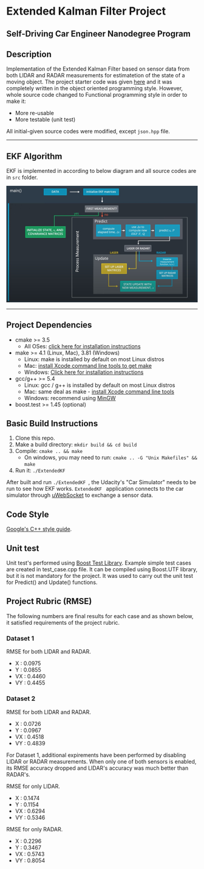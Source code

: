 # Extended Kalman Filter Project
Self-Driving Car Engineer Nanodegree Program
---
## Description

Implementation of the Extended Kalman Filter based on sensor data from both LIDAR and RADAR measurements for estimatetion of the state of a moving object.
The project starter code was given [here](https://github.com/udacity/CarND-Extended-Kalman-Filter-Project) and it was completely written in the object oriented programming style. 
However, whole source code changed to Functional programming style in order to make it:
* More re-usable
* More testable (unit test)

All initial-given source codes were modified, except `json.hpp` file. 

---
## EKF Algorithm

EKF is implemented in according to below diagram and all source codes are in `src` folder.

<img src="Docs/extended_kalman_filter_algorithm.jpg" alt="Extended Kalman Filter Algorithm" />

---
## Project Dependencies

* cmake >= 3.5
  * All OSes: [click here for installation instructions](https://cmake.org/install/)
* make >= 4.1 (Linux, Mac), 3.81 (Windows)
  * Linux: make is installed by default on most Linux distros
  * Mac: [install Xcode command line tools to get make](https://developer.apple.com/xcode/features/)
  * Windows: [Click here for installation instructions](http://gnuwin32.sourceforge.net/packages/make.htm)
* gcc/g++ >= 5.4
  * Linux: gcc / g++ is installed by default on most Linux distros
  * Mac: same deal as make - [install Xcode command line tools](https://developer.apple.com/xcode/features/)
  * Windows: recommend using [MinGW](http://www.mingw.org/)
* boost.test >= 1.45 (optional)

## Basic Build Instructions

1. Clone this repo.
2. Make a build directory: `mkdir build && cd build`
3. Compile: `cmake .. && make` 
   * On windows, you may need to run: `cmake .. -G "Unix Makefiles" && make`
4. Run it: `./ExtendedKF `

After built and run `./ExtendedKF `, the Udacity's "Car Simulator" needs to be run to see how EKF works. 
`ExtendedKF ` application connects to the car simulator through [uWebSocket](https://github.com/uNetworking/uWebSockets) to exchange a sensor data.

## Code Style

[Google's C++ style guide](https://google.github.io/styleguide/cppguide.html).

## Unit test

Unit test's performed using [Boost Test Library](https://www.boost.org/doc/libs/1_45_0/libs/test/doc/html/index.html). Example simple test cases are created in test_case.cpp file. It can be compiled using Boost.UTF library, but it is not mandatory for the project.
It was used to carry out the unit test for Predict() and Update() functions.

## Project Rubric (RMSE)

The following numbers are final results for each case and as shown below, it satisfied requirements of the project rubric.

### Dataset 1 

RMSE for both LIDAR and RADAR.
* X	: 0.0975
* Y	: 0.0855
* VX	: 0.4460
* VY	: 0.4455

### Dataset 2

RMSE for both LIDAR and RADAR.
* X	: 0.0726
* Y	: 0.0967
* VX	: 0.4518
* VY	: 0.4839

For Dataset 1, additional expirements have been performed by disabling LIDAR or RADAR measurements. When only one of both sensors is enabled, its RMSE accuracy dropped and LIDAR's accuracy was much better than RADAR's.

RMSE for only LIDAR.
* X	: 0.1474
* Y	: 0.1154
* VX	: 0.6294
* VY	: 0.5346

RMSE for only RADAR.
* X	: 0.2296
* Y	: 0.3467
* VX	: 0.5743
* VY	: 0.8054
